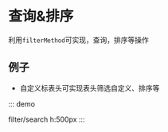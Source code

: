 # 查询&排序

利用`filterMethod`可实现，查询，排序等操作

## 例子

- 自定义标表头可实现表头筛选自定义、排序等


::: demo 

filter/search
h:500px
:::

